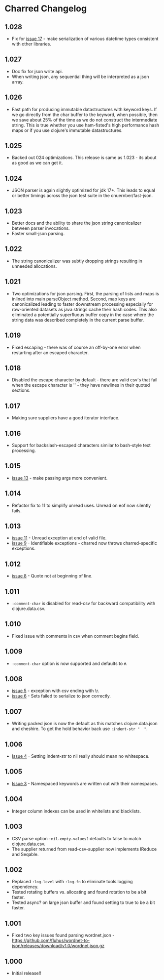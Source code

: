 # Charred Changelog
## 1.028
 * Fix for [issue 17](https://github.com/cnuernber/charred/issues/17) - make serialization of various datetime types
   consistent with other libraries.
   
## 1.027
 * Doc fix for json write api.
 * When writing json, any sequential thing will be interpreted as a json array.
 
## 1.026
 * Fast path for producing immutable datastructures with keyword keys.  If we go directly from the
   char buffer to the keyword, when possible, then we save about 25% of the time as we do not construct
   the intermediate string.  This is true whether you use ham-fisted's high performance hash maps or
   if you use clojure's immutable datastructures.
 
## 1.025
 * Backed out 024 optimizations.  This release is same as 1.023 - its about as good
   as we can get it.

## 1.024
 * JSON parser is again slightly optimized for jdk 17+.  This leads to equal or better timings
   across the json test suite in the cnuernber/fast-json.

## 1.023
 * Better docs and the ability to share the json string canonicalizer between parser
   invocations.
 * Faster small-json parsing.

## 1.022
 * The string canonicalizer was subtly dropping strings resulting in unneeded
   allocations.

## 1.021
 * Two optimizations for json parsing.  First, the parsing of lists and maps is inlined into
   main parseObject method.  Second, map keys are canonicalized leading to faster downstream
   processing especially for row-oriented datasets as java strings cache their hash codes.
   This also eliminated a potentially superfluous buffer copy in the case where the string
   data was described completely in the current parse buffer.

## 1.019
 * Fixed escaping - there was of course an off-by-one error when restarting after
   an escaped character.

## 1.018
 * Disabled the escape character by default - there are valid csv's that fail when the
   escape character is '\' - they have newlines in their quoted sections.

## 1.017
 * Making sure suppliers have a good iterator interface.

## 1.016
 * Support for backslash-escaped characters similar to bash-style text processing.

## 1.015
 * [issue 13](https://github.com/cnuernber/charred/issues/13) - make passing args more
   convenient.

## 1.014
 * Refactor fix to 11 to simplify unread uses.  Unread on eof now silently fails.

## 1.013
 * [issue 11](https://github.com/cnuernber/charred/issues/11) - Unread exception at end of valid file.
 * [issue 9](https://github.com/cnuernber/charred/issues/9) - Identifiable exceptions - charred now throws charred-specific exceptions.

## 1.012
 * [issue 8](https://github.com/cnuernber/charred/issues/8) - Quote not at beginning of line.

## 1.011
 * `:comment-char` is disabled for read-csv for backward compatibility with clojure.data.csv.

## 1.010
 * Fixed issue with comments in csv when comment begins field.

## 1.009
 * `:comment-char` option is now supported and defaults to `#`.

## 1.008
 * [issue 5](https://github.com/cnuernber/charred/issues/5) - exception with csv ending with \r.
 * [issue 6](https://github.com/cnuernber/charred/issues/6) - Sets failed to serialize to json correctly.

## 1.007
 * Writing packed json is now the default as this matches clojure.data.json and cheshire.  To get the hold behavior back use `:indent-str "  "`.

## 1.006
 * [Issue 4](https://github.com/cnuernber/charred/issues/4) - Setting indent-str to nil really should mean no whitespace.

## 1.005
 * [Issue 3](https://github.com/cnuernber/charred/issues/3) - Namespaced keywords are written out with their namespaces.

## 1.004
 * Integer column indexes can be used in whitelists and blacklists.

## 1.003
 * CSV parse option `:nil-empty-values?` defaults to false to match clojure.data.csv.
 * The supplier returned from read-csv-supplier now implements IReduce and Seqable.

## 1.002
 * Replaced `:log-level` with `:log-fn` to eliminate tools.logging dependency.
 * Tested rotating buffers vs. allocating and found rotation to be a bit faster.
 * Tested async? on large json buffer and found setting to true to be a bit faster.

## 1.001
 * Fixed two key issues found parsing wordnet.json - https://github.com/fluhus/wordnet-to-json/releases/download/v1.0/wordnet.json.gz

## 1.000
 * Initial release!!
